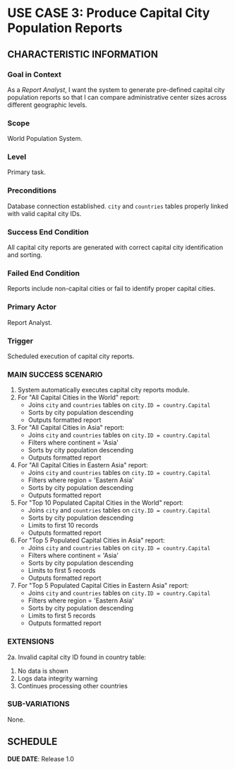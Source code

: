 # USE CASE 3: Produce Capital City Population Reports
## CHARACTERISTIC INFORMATION
### Goal in Context
As a *Report Analyst*, I want the system to generate pre-defined capital city population reports so that I can compare administrative center sizes across different geographic levels.

### Scope
World Population System.

### Level
Primary task.

### Preconditions
Database connection established. `city` and `countries` tables properly linked with valid capital city IDs.

### Success End Condition
All capital city reports are generated with correct capital city identification and sorting.

### Failed End Condition
Reports include non-capital cities or fail to identify proper capital cities.

### Primary Actor
Report Analyst.

### Trigger
Scheduled execution of capital city reports.

### MAIN SUCCESS SCENARIO
1. System automatically executes capital city reports module.
2. For "All Capital Cities in the World" report:
    - Joins `city` and `countries` tables on `city.ID = country.Capital`
    - Sorts by city population descending
    - Outputs formatted report
3. For "All Capital Cities in Asia" report:
    - Joins `city` and `countries` tables on `city.ID = country.Capital`
    - Filters where continent = 'Asia'
    - Sorts by city population descending
    - Outputs formatted report
4. For "All Capital Cities in Eastern Asia" report:
    - Joins `city` and `countries` tables on `city.ID = country.Capital`
    - Filters where region = 'Eastern Asia'
    - Sorts by city population descending
    - Outputs formatted report
5. For "Top 10 Populated Capital Cities in the World" report:
    - Joins `city` and `countries` tables on `city.ID = country.Capital`
    - Sorts by city population descending
    - Limits to first 10 records
    - Outputs formatted report
6. For "Top 5 Populated Capital Cities in Asia" report:
    - Joins `city` and `countries` tables on `city.ID = country.Capital`
    - Filters where continent = 'Asia'
    - Sorts by city population descending
    - Limits to first 5 records
    - Outputs formatted report
7. For "Top 5 Populated Capital Cities in Eastern Asia" report:
    - Joins `city` and `countries` tables on `city.ID = country.Capital`
    - Filters where region = 'Eastern Asia'
    - Sorts by city population descending
    - Limits to first 5 records
    - Outputs formatted report

### EXTENSIONS
2a. Invalid capital city ID found in country table:
1. No data is shown 
2. Logs data integrity warning
3. Continues processing other countries

### SUB-VARIATIONS
None.

## SCHEDULE
**DUE DATE**: Release 1.0